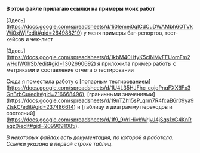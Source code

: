 **В этом файле прилагаю ссылки на примеры моих работ**

[Здесь] (https://docs.google.com/spreadsheets/d/1i0lemei0qICdCuDWAMbh6OTVkWi0xjWj/edit#gid=264988219) у меня примеры баг-репортов, тест-кейсов и чек-лист

[Здесь] (https://docs.google.com/spreadsheets/d/1kbM40HfyK5clNMyFEUomFm2wHqIW0hSb/edit#gid=1302660692) я приложила пример работы с метриками и составление отчета о тестировании

Сюда я поместила работу с [попарным тестированием] (https://docs.google.com/spreadsheets/d/1U4L35HJFhc_cojoPnqFXX6Fx3GnBrbCu/edit#gid=216668496), [граничными значениями] (https://docs.google.com/spreadsheets/d/19nTZh15sP_qrm7R4fcaB6r09ya9ZtskC/edit#gid=237486614) и [таблицу и диаграмму переходов и состояний] (https://docs.google.com/spreadsheets/d/1f9_9VrIHivbWrjvJ4jSqs1xG4KnRaqz0/edit#gid=2099091085).

*В некоторых файлах есть документация, по которой я работала. Ссылки указана в первой строке таблиц.*
